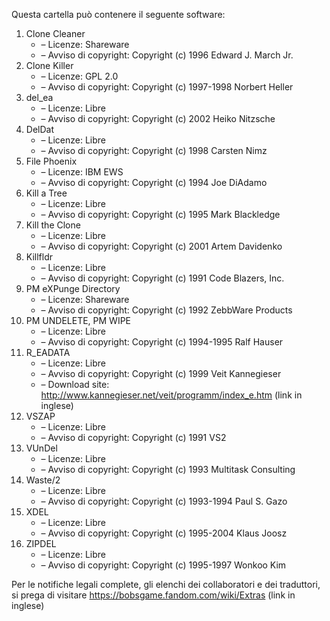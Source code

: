 ﻿Questa cartella può contenere il seguente software:

1. Clone Cleaner
   - – Licenze: Shareware
   - – Avviso di copyright: Copyright (c) 1996 Edward J. March Jr.
2. Clone Killer
   - – Licenze: GPL 2.0
   - – Avviso di copyright: Copyright (c) 1997-1998 Norbert Heller
3. del_ea
   - – Licenze: Libre
   - – Avviso di copyright: Copyright (c) 2002 Heiko Nitzsche
4. DelDat
   - – Licenze: Libre
   - – Avviso di copyright: Copyright (c) 1998 Carsten Nimz
5. File Phoenix
   - – Licenze: IBM EWS
   - – Avviso di copyright: Copyright (c) 1994 Joe DiAdamo
6. Kill a Tree
   - – Licenze: Libre
   - – Avviso di copyright: Copyright (c) 1995 Mark Blackledge
7. Kill the Clone
   - – Licenze: Libre
   - – Avviso di copyright: Copyright (c) 2001 Artem Davidenko
8. Killfldr
   - – Licenze: Libre
   - – Avviso di copyright: Copyright (c) 1991 Code Blazers, Inc.
9. PM eXPunge Directory
   - – Licenze: Shareware
   - – Avviso di copyright: Copyright (c) 1992 ZebbWare Products
10. PM UNDELETE, PM WIPE
    - – Licenze: Libre
    - – Avviso di copyright: Copyright (c) 1994-1995 Ralf Hauser
11. R_EADATA
    - – Licenze: Libre
    - – Avviso di copyright: Copyright (c) 1999 Veit Kannegieser
    - – Download site: http://www.kannegieser.net/veit/programm/index_e.htm (link in inglese)
12. VSZAP
    - – Licenze: Libre
    - – Avviso di copyright: Copyright (c) 1991 VS2
13. VUnDel
    - – Licenze: Libre
    - – Avviso di copyright: Copyright (c) 1993 Multitask Consulting
14. Waste/2
    - – Licenze: Libre
    - – Avviso di copyright: Copyright (c) 1993-1994 Paul S. Gazo
15. XDEL
    - – Licenze: Libre
    - – Avviso di copyright: Copyright (c) 1995-2004 Klaus Joosz
16. ZIPDEL
    - – Licenze: Libre
    - – Avviso di copyright: Copyright (c) 1995-1997 Wonkoo Kim

Per le notifiche legali complete, gli elenchi dei collaboratori e dei traduttori, si prega di visitare https://bobsgame.fandom.com/wiki/Extras (link in inglese)
